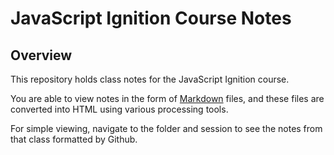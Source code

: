 # JavaScript Ignition Course Notes

## Overview

This repository holds class notes for the JavaScript Ignition course.

You are able to view notes in the form of [Markdown](https://commonmark.org/) files, and these files are converted into HTML using various processing tools.

For simple viewing, navigate to the folder and session to see the notes from that class formatted by Github.
